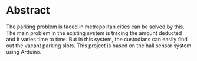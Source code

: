 # Abstract
The parking problem is faced in metropolitan cities can be solved by this. The main problem in the existing system is tracing the amount deducted and it varies time to time. But in this system, the custodians can easily find out the vacant parking slots. This project is based on the hall sensor system using Arduino.
